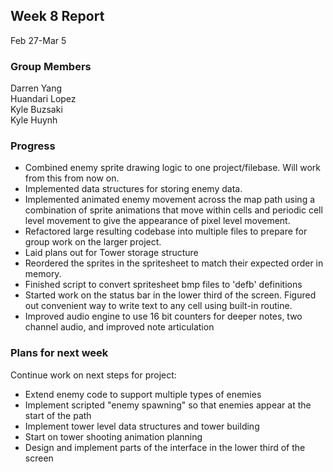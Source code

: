 ## Week 8 Report

Feb 27-Mar 5

### Group Members

Darren Yang  
Huandari Lopez  
Kyle Buzsaki  
Kyle Huynh  

### Progress
- Combined enemy sprite drawing logic to one project/filebase. Will work from
  this from now on.
- Implemented data structures for storing enemy data.
- Implemented animated enemy movement across the map path using a combination
  of sprite animations that move within cells and periodic cell level movement
  to give the appearance of pixel level movement.
- Refactored large resulting codebase into multiple files to prepare for group
  work on the larger project.
- Laid plans out for Tower storage structure
- Reordered the sprites in the spritesheet to match their expected order in memory.
- Finished script to convert spritesheet bmp files to 'defb' definitions
- Started work on the status bar in the lower third of the screen. Figured out
  convenient way to write text to any cell using built-in routine.
- Improved audio engine to use 16 bit counters for deeper notes,
  two channel audio, and improved note articulation

### Plans for next week
Continue work on next steps for project:
- Extend enemy code to support multiple types of enemies
- Implement scripted "enemy spawning" so that enemies appear at the start of the path
- Implement tower level data structures and tower building
- Start on tower shooting animation planning
- Design and implement parts of the interface in the lower third of the screen
